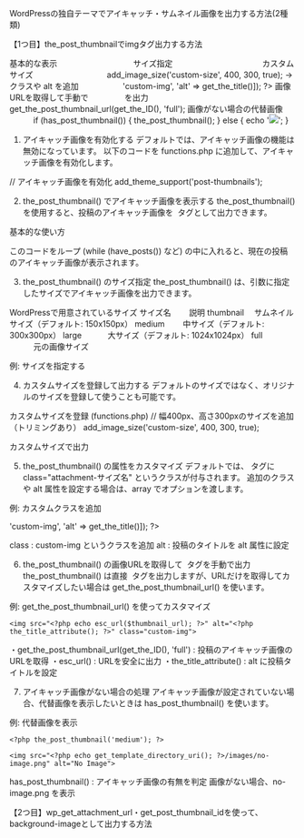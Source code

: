 WordPressの独自テーマでアイキャッチ・サムネイル画像を出力する方法(2種類)

【1つ目】the_post_thumbnailでimgタグ出力する方法

基本的な表示	　　　　　　　　　<?php the_post_thumbnail(); ?>
サイズ指定　　　　　　　　　　　<?php the_post_thumbnail('medium'); ?>
カスタムサイズ	　　　　　　　　　add_image_size('custom-size', 400, 300, true); → <?php the_post_thumbnail('custom-size'); ?>
クラスや alt を追加	　　　　　<?php the_post_thumbnail('large', ['class' => 'custom-img', 'alt' => get_the_title()]); ?>
画像URLを取得して手動で　　　　 <img> を出力	get_the_post_thumbnail_url(get_the_ID(), 'full');
画像がない場合の代替画像	　　　if (has_post_thumbnail()) { the_post_thumbnail(); } else { echo '<img src="代替画像">'; }

1. アイキャッチ画像を有効化する
デフォルトでは、アイキャッチ画像の機能は無効になっています。
以下のコードを functions.php に追加して、アイキャッチ画像を有効化します。

// アイキャッチ画像を有効化
add_theme_support('post-thumbnails');

2. the_post_thumbnail() でアイキャッチ画像を表示する
the_post_thumbnail() を使用すると、投稿のアイキャッチ画像を <img> タグとして出力できます。

基本的な使い方
<?php the_post_thumbnail(); ?>
このコードをループ (while (have_posts()) など) の中に入れると、現在の投稿のアイキャッチ画像が表示されます。

3. the_post_thumbnail() のサイズ指定
the_post_thumbnail() は、引数に指定したサイズでアイキャッチ画像を出力できます。

WordPressで用意されているサイズ
サイズ名　　 説明
thumbnail	　サムネイルサイズ（デフォルト: 150x150px）
medium	　　中サイズ（デフォルト: 300x300px）
large　　　 大サイズ（デフォルト: 1024x1024px）
full	　　　元の画像サイズ

例: サイズを指定する
<?php the_post_thumbnail('medium'); ?>

4. カスタムサイズを登録して出力する
デフォルトのサイズではなく、オリジナルのサイズを登録して使うことも可能です。

カスタムサイズを登録 (functions.php)
// 幅400px、高さ300pxのサイズを追加（トリミングあり）
add_image_size('custom-size', 400, 300, true);

カスタムサイズで出力
<?php the_post_thumbnail('custom-size'); ?>

5. the_post_thumbnail() の属性をカスタマイズ
デフォルトでは、<img> タグに class="attachment-サイズ名" というクラスが付与されます。
追加のクラスや alt 属性を設定する場合は、array でオプションを渡します。

例: カスタムクラスを追加
<?php the_post_thumbnail('large', ['class' => 'custom-img', 'alt' => get_the_title()]); ?>
class : custom-img というクラスを追加
alt : 投稿のタイトルを alt 属性に設定

6. the_post_thumbnail() の画像URLを取得して <img> タグを手動で出力
the_post_thumbnail() は直接 <img> タグを出力しますが、URLだけを取得してカスタマイズしたい場合は get_the_post_thumbnail_url() を使います。

例: get_the_post_thumbnail_url() を使ってカスタマイズ

<?php 
$thumbnail_url = get_the_post_thumbnail_url(get_the_ID(), 'full'); 
if ($thumbnail_url): ?>
    <img src="<?php echo esc_url($thumbnail_url); ?>" alt="<?php the_title_attribute(); ?>" class="custom-img">
<?php endif; ?>

・get_the_post_thumbnail_url(get_the_ID(), 'full') : 投稿のアイキャッチ画像のURLを取得
・esc_url() : URLを安全に出力
・the_title_attribute() : alt に投稿タイトルを設定

7. アイキャッチ画像がない場合の処理
アイキャッチ画像が設定されていない場合、代替画像を表示したいときは has_post_thumbnail() を使います。

例: 代替画像を表示
<?php if (has_post_thumbnail()): ?>
    <?php the_post_thumbnail('medium'); ?>
<?php else: ?>
    <img src="<?php echo get_template_directory_uri(); ?>/images/no-image.png" alt="No Image">
<?php endif; ?>

has_post_thumbnail() : アイキャッチ画像の有無を判定
画像がない場合、no-image.png を表示

【2つ目】wp_get_attachment_url・get_post_thumbnail_idを使って、background-imageとして出力する方法
